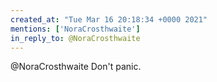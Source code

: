 ```yaml
---
created_at: "Tue Mar 16 20:18:34 +0000 2021"
mentions: ['NoraCrosthwaite']
in_reply_to: @NoraCrosthwaite
---
```


@NoraCrosthwaite Don't panic.